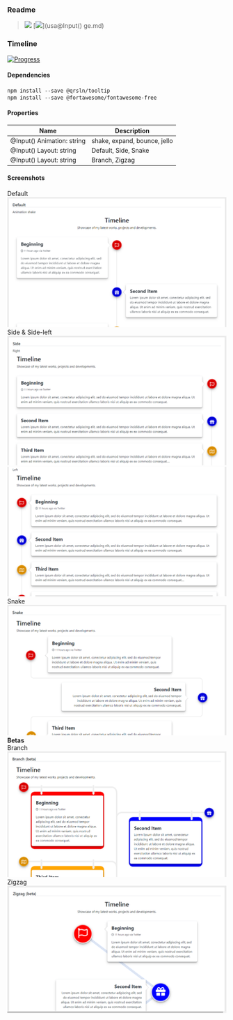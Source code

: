 ### Readme

> [![](https://img.shields.io/badge/Main-readme‌‌‌‌‌‌‌-white)](../../../readme.desc.md)
> [![](https://img.shields.io/badge/usage‌‌‌‌‌‌‌-orange)](usa@Input() ge.md)

### Timeline

[![Progress](https://img.shields.io/badge/Demo-✔✔✔✔☐‌‌‌‌‌‌‌-blue)](https://krsln.github.io/NgLootBox/LootBox/Timeline)

#### Dependencies

```
npm install --save @qrsln/tooltip
npm install --save @fortawesome/fontawesome-free
```

#### Properties

Name | Description
 --- | ---  
@Input() Animation: string | shake, expand, bounce, jello
@Input() Layout: string | Default, Side, Snake
@Input() Layout: string | Branch, Zigzag

#### Screenshots
Default  
![](Screenshots/Timeline-Default.png "Default")  
Side & Side-left  
![](Screenshots/Timeline-Side.png "Side")  
![](Screenshots/Timeline-Side-left.png "Side-left")  
Snake  
![](Screenshots/Timeline-Snake.png "Snake")  
**Betas**  
Branch  
![](Screenshots/Timeline-Branch.png "Branch")  
Zigzag  
![](Screenshots/Timeline-Zigzag.png "Zigzag")  
